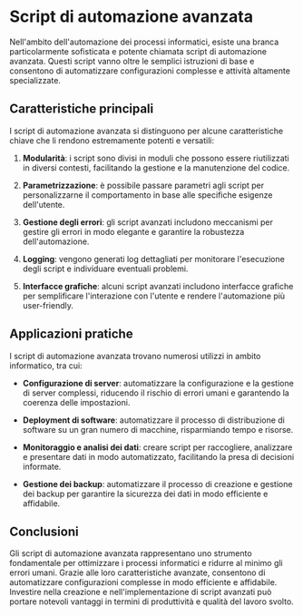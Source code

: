 # Script di automazione avanzata

Nell'ambito dell'automazione dei processi informatici, esiste una branca particolarmente sofisticata e potente chiamata script di automazione avanzata. Questi script vanno oltre le semplici istruzioni di base e consentono di automatizzare configurazioni complesse e attività altamente specializzate.

## Caratteristiche principali

I script di automazione avanzata si distinguono per alcune caratteristiche chiave che li rendono estremamente potenti e versatili:

1. **Modularità**: i script sono divisi in moduli che possono essere riutilizzati in diversi contesti, facilitando la gestione e la manutenzione del codice.

2. **Parametrizzazione**: è possibile passare parametri agli script per personalizzarne il comportamento in base alle specifiche esigenze dell'utente.

3. **Gestione degli errori**: gli script avanzati includono meccanismi per gestire gli errori in modo elegante e garantire la robustezza dell'automazione.

4. **Logging**: vengono generati log dettagliati per monitorare l'esecuzione degli script e individuare eventuali problemi.

5. **Interfacce grafiche**: alcuni script avanzati includono interfacce grafiche per semplificare l'interazione con l'utente e rendere l'automazione più user-friendly.

## Applicazioni pratiche

I script di automazione avanzata trovano numerosi utilizzi in ambito informatico, tra cui:

- **Configurazione di server**: automatizzare la configurazione e la gestione di server complessi, riducendo il rischio di errori umani e garantendo la coerenza delle impostazioni.

- **Deployment di software**: automatizzare il processo di distribuzione di software su un gran numero di macchine, risparmiando tempo e risorse.

- **Monitoraggio e analisi dei dati**: creare script per raccogliere, analizzare e presentare dati in modo automatizzato, facilitando la presa di decisioni informate.

- **Gestione dei backup**: automatizzare il processo di creazione e gestione dei backup per garantire la sicurezza dei dati in modo efficiente e affidabile.

## Conclusioni

Gli script di automazione avanzata rappresentano uno strumento fondamentale per ottimizzare i processi informatici e ridurre al minimo gli errori umani. Grazie alle loro caratteristiche avanzate, consentono di automatizzare configurazioni complesse in modo efficiente e affidabile. Investire nella creazione e nell'implementazione di script avanzati può portare notevoli vantaggi in termini di produttività e qualità del lavoro svolto.